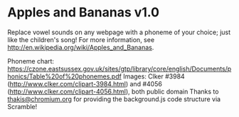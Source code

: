 Apples and Bananas v1.0
========================
Replace vowel sounds on any webpage with a phoneme of your choice; just like the children's song!
For more information, see http://en.wikipedia.org/wiki/Apples_and_Bananas.

Phoneme chart: https://czone.eastsussex.gov.uk/sites/gtp/library/core/english/Documents/phonics/Table%20of%20phonemes.pdf
Images: Clker #3984 (http://www.clker.com/clipart-3984.html) and #4056 (http://www.clker.com/clipart-4056.html), both public domain
Thanks to thakis@chromium.org for providing the background.js code structure via Scramble!
